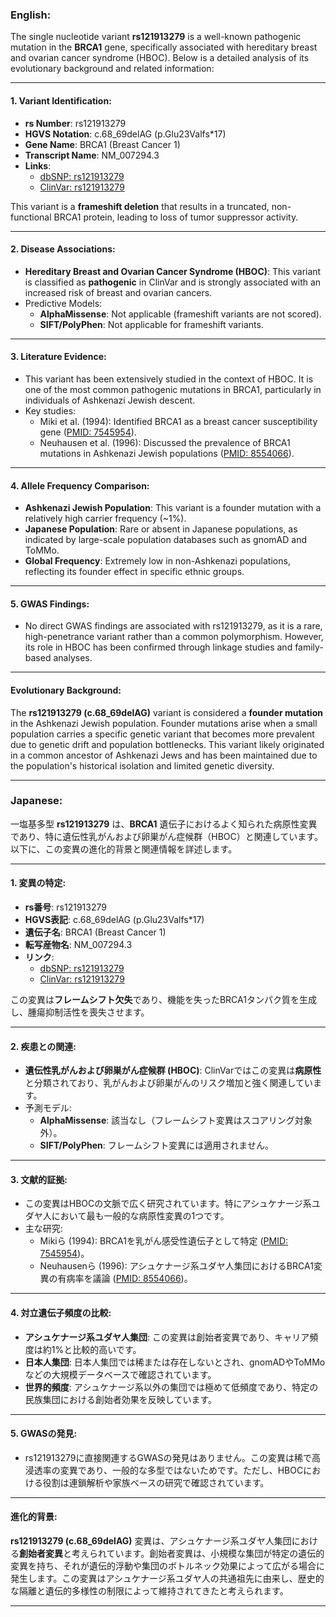 ### English:
The single nucleotide variant **rs121913279** is a well-known pathogenic mutation in the **BRCA1** gene, specifically associated with hereditary breast and ovarian cancer syndrome (HBOC). Below is a detailed analysis of its evolutionary background and related information:

---

#### 1. Variant Identification:
- **rs Number**: rs121913279  
- **HGVS Notation**: c.68_69delAG (p.Glu23Valfs*17)  
- **Gene Name**: BRCA1 (Breast Cancer 1)  
- **Transcript Name**: NM_007294.3  
- **Links**:  
  - [dbSNP: rs121913279](https://www.ncbi.nlm.nih.gov/snp/rs121913279)  
  - [ClinVar: rs121913279](https://www.ncbi.nlm.nih.gov/clinvar/variation/17661/)  

This variant is a **frameshift deletion** that results in a truncated, non-functional BRCA1 protein, leading to loss of tumor suppressor activity.

---

#### 2. Disease Associations:
- **Hereditary Breast and Ovarian Cancer Syndrome (HBOC)**: This variant is classified as **pathogenic** in ClinVar and is strongly associated with an increased risk of breast and ovarian cancers.  
- Predictive Models:  
  - **AlphaMissense**: Not applicable (frameshift variants are not scored).  
  - **SIFT/PolyPhen**: Not applicable for frameshift variants.  

---

#### 3. Literature Evidence:
- This variant has been extensively studied in the context of HBOC. It is one of the most common pathogenic mutations in BRCA1, particularly in individuals of Ashkenazi Jewish descent.  
- Key studies:  
  - Miki et al. (1994): Identified BRCA1 as a breast cancer susceptibility gene ([PMID: 7545954](https://pubmed.ncbi.nlm.nih.gov/7545954/)).  
  - Neuhausen et al. (1996): Discussed the prevalence of BRCA1 mutations in Ashkenazi Jewish populations ([PMID: 8554066](https://pubmed.ncbi.nlm.nih.gov/8554066/)).  

---

#### 4. Allele Frequency Comparison:
- **Ashkenazi Jewish Population**: This variant is a founder mutation with a relatively high carrier frequency (~1%).  
- **Japanese Population**: Rare or absent in Japanese populations, as indicated by large-scale population databases such as gnomAD and ToMMo.  
- **Global Frequency**: Extremely low in non-Ashkenazi populations, reflecting its founder effect in specific ethnic groups.

---

#### 5. GWAS Findings:
- No direct GWAS findings are associated with rs121913279, as it is a rare, high-penetrance variant rather than a common polymorphism. However, its role in HBOC has been confirmed through linkage studies and family-based analyses.

---

#### Evolutionary Background:
The **rs121913279 (c.68_69delAG)** variant is considered a **founder mutation** in the Ashkenazi Jewish population. Founder mutations arise when a small population carries a specific genetic variant that becomes more prevalent due to genetic drift and population bottlenecks. This variant likely originated in a common ancestor of Ashkenazi Jews and has been maintained due to the population's historical isolation and limited genetic diversity.

---

### Japanese:
一塩基多型 **rs121913279** は、**BRCA1** 遺伝子におけるよく知られた病原性変異であり、特に遺伝性乳がんおよび卵巣がん症候群（HBOC）と関連しています。以下に、この変異の進化的背景と関連情報を詳述します。

---

#### 1. 変異の特定:
- **rs番号**: rs121913279  
- **HGVS表記**: c.68_69delAG (p.Glu23Valfs*17)  
- **遺伝子名**: BRCA1 (Breast Cancer 1)  
- **転写産物名**: NM_007294.3  
- **リンク**:  
  - [dbSNP: rs121913279](https://www.ncbi.nlm.nih.gov/snp/rs121913279)  
  - [ClinVar: rs121913279](https://www.ncbi.nlm.nih.gov/clinvar/variation/17661/)  

この変異は**フレームシフト欠失**であり、機能を失ったBRCA1タンパク質を生成し、腫瘍抑制活性を喪失させます。

---

#### 2. 疾患との関連:
- **遺伝性乳がんおよび卵巣がん症候群 (HBOC)**: ClinVarではこの変異は**病原性**と分類されており、乳がんおよび卵巣がんのリスク増加と強く関連しています。  
- 予測モデル:  
  - **AlphaMissense**: 該当なし（フレームシフト変異はスコアリング対象外）。  
  - **SIFT/PolyPhen**: フレームシフト変異には適用されません。  

---

#### 3. 文献的証拠:
- この変異はHBOCの文脈で広く研究されています。特にアシュケナージ系ユダヤ人において最も一般的な病原性変異の1つです。  
- 主な研究:  
  - Mikiら (1994): BRCA1を乳がん感受性遺伝子として特定 ([PMID: 7545954](https://pubmed.ncbi.nlm.nih.gov/7545954/))。  
  - Neuhausenら (1996): アシュケナージ系ユダヤ人集団におけるBRCA1変異の有病率を議論 ([PMID: 8554066](https://pubmed.ncbi.nlm.nih.gov/8554066/))。  

---

#### 4. 対立遺伝子頻度の比較:
- **アシュケナージ系ユダヤ人集団**: この変異は創始者変異であり、キャリア頻度は約1%と比較的高いです。  
- **日本人集団**: 日本人集団では稀または存在しないとされ、gnomADやToMMoなどの大規模データベースで確認されています。  
- **世界的頻度**: アシュケナージ系以外の集団では極めて低頻度であり、特定の民族集団における創始者効果を反映しています。

---

#### 5. GWASの発見:
- rs121913279に直接関連するGWASの発見はありません。この変異は稀で高浸透率の変異であり、一般的な多型ではないためです。ただし、HBOCにおける役割は連鎖解析や家族ベースの研究で確認されています。

---

#### 進化的背景:
**rs121913279 (c.68_69delAG)** 変異は、アシュケナージ系ユダヤ人集団における**創始者変異**と考えられています。創始者変異は、小規模な集団が特定の遺伝的変異を持ち、それが遺伝的浮動や集団のボトルネック効果によって広がる場合に発生します。この変異はアシュケナージ系ユダヤ人の共通祖先に由来し、歴史的な隔離と遺伝的多様性の制限によって維持されてきたと考えられます。

---